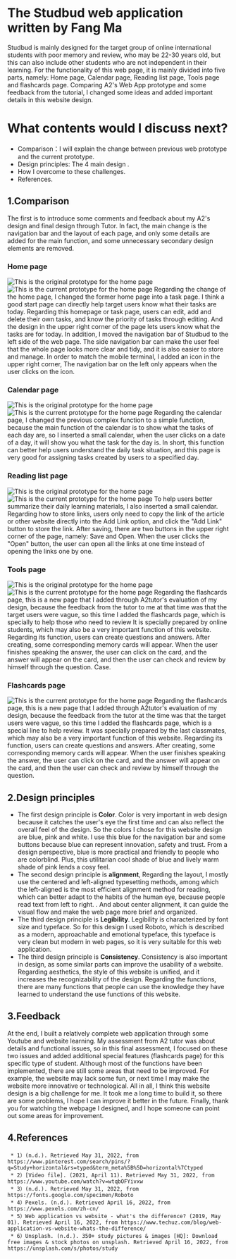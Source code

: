 # The Studbud web application<br> written by Fang Ma</h1>
Studbud is mainly designed for the target group of online international students with poor memory and review, who may be 22-30 years old, but this can also include other students who are not independent in their learning. For the functionality of this web page, it is mainly divided into five parts, namely: Home page, Calendar page, Reading list page, Tools page and flashcards page. Comparing A2's Web App prototype and some feedback from the tutorial, I changed some ideas and added important details in this website design.
# What contents would I discuss next?
  * Comparison：I will explain the change between previous web prototype and the current prototype.
  * Design principles: The 4 main design . 
  * How I overcome to these challenges. 
  * References.
## 1.Comparison
The first is to introduce some comments and feedback about my A2's design and final design through Tutor. In fact, the main change is the navigation bar and the layout of each page, and only some details are added for the main function, and some unnecessary secondary design elements are removed.
### Home page
![This is the original prototype for the home page](https://github.com/2Fang2/Studbud-fama6246/blob/master/Web%20mockups/Home%20page.png)
![This is the current prototype for the home page ](https://github.com/2Fang2/Studbud-fama6246/blob/master/Web%20mockups/Home.png)
Regarding the change of the home page, I changed the former home page into a task page. I think a good start page can directly help target users know what their tasks are today. Regarding this homepage or task page, users can edit, add and delete their own tasks, and know the priority of tasks through editing. And the design in the upper right corner of the page lets users know what the tasks are for today. In addition, I moved the navigation bar of Studbud to the left side of the web page. The side navigation bar can make the user feel that the whole page looks more clear and tidy, and it is also easier to store and manage. In order to match the mobile terminal, I added an icon in the upper right corner, The navigation bar on the left only appears when the user clicks on the icon.
### Calendar page
![This is the original prototype for the home page](https://github.com/2Fang2/Studbud-fama6246/blob/master/Web%20mockups/Calendar%20page.png)
![This is the current prototype for the home page ](https://github.com/2Fang2/Studbud-fama6246/blob/master/Web%20mockups/Calendar.png)
Regarding the calendar page, I changed the previous complex function to a simple function, because the main function of the calendar is to show what the tasks of each day are, so I inserted a small calendar, when the user clicks on a date of a day, it  will show you what the task for the day is. In short, this function can better help users understand the daily task situation, and this page is very good for assigning tasks created by users to a specified day.
### Reading list page
![This is the original prototype for the home page](https://github.com/2Fang2/Studbud-fama6246/blob/master/Web%20mockups/Reading%20list%20page.png)
![This is the current prototype for the home page ](https://github.com/2Fang2/Studbud-fama6246/blob/master/Web%20mockups/Reading%20list.png)
To help users better summarize their daily learning materials, I also inserted a small calendar. Regarding how to store links, users only need to copy the link of the article or other website directly into the Add Link option, and click the "Add Link" button to store the link. After saving, there are two buttons in the upper right corner of the page, namely: Save and Open. When the user clicks the "Open" button, the user can open all the links at one time instead of opening the links one by one.
### Tools page
![This is the original prototype for the home page](https://github.com/2Fang2/Studbud-fama6246/blob/master/Web%20mockups/Tools.png)
![This is the current prototype for the home page ](https://github.com/2Fang2/Studbud-fama6246/blob/master/Web%20mockups/Web%201920%20%E2%80%93%203.png)
Regarding the flashcards page, this is a new page that I added through A2tutor's evaluation of my design, because the feedback from the tutor to me at that time was that the target users were vague, so this time I added the flashcards page, which is specially to help those who need to review It is specially prepared by online students, which may also be a very important function of this website. Regarding its function, users can create questions and answers. After creating, some corresponding memory cards will appear. When the user finishes speaking the answer, the user can click on the card, and the answer will appear on the card, and then the user can check and review by himself through the question. Case.
### Flashcards page
![This is the current prototype for the home page](https://github.com/2Fang2/Studbud-fama6246/blob/master/Web%20mockups/Flashcards.png)
Regarding the flashcards page, this is a new page that I added through A2tutor's evaluation of my design, because the feedback from the tutor at the time was that the target users were vague, so this time I added the flashcards page, which is a special line to help review. It was specially prepared by the last classmates, which may also be a very important function of this website. Regarding its function, users can create questions and answers. After creating, some corresponding memory cards will appear. When the user finishes speaking the answer, the user can click on the card, and the answer will appear on the card, and then the user can check and review by himself through the question.
## 2.Design principles
* The first design principle is __Color__. Color is very important in web design because it catches the user's eye the first time and can also reflect the overall feel of the design. So the colors I chose for this website design are blue, pink and white. I use this blue for the navigation bar and some buttons because blue can represent innovation, safety and trust. From a design perspective, blue is more practical and friendly to people who are colorblind. Plus, this utilitarian cool shade of blue and lively warm shade of pink lends a cosy feel.
* The second design principle is __alignment__, Regarding the layout, I mostly use the centered and left-aligned typesetting methods, among which the left-aligned is the most efficient alignment method for reading, which can better adapt to the habits of the human eye, because people read text from left to right. . And about center alignment, it can guide the visual flow and make the web page more brief and organized.
* The third design principle is   __Legibility__. Legibility is characterized by font size and typeface. So for this design I used Roboto, which is described as a modern, approachable and emotional typeface, this typeface is very clean but modern in web pages, so it is very suitable for this web application.
* The third design principle is   __Consistency__. Consistency is also important in design, as some similar parts can improve the usability of a website. Regarding aesthetics, the style of this website is unified, and it increases the recognizability of the design. Regarding the functions, there are many functions that people can use the knowledge they have learned to understand the use functions of this website.
## 3.Feedback
At the end, I built a relatively complete web application through some Youtube and website learning. My assessment from A2 tutor was about details and functional issues, so in this final assessment, I focused on these two issues and added additional special features (flashcards page) for this specific type of student. Although most of the functions have been implemented, there are still some areas that need to be improved. For example, the website may lack some fun, or next time I may make the website more innovative or technological. All in all, I think this website design is a big challenge for me. It took me a long time to build it, so there are some problems, I hope I can improve it better in the future. Finally, thank you for watching the webpage I designed, and I hope someone can point out some areas for improvement.
## 4.References
     * 1）(n.d.). Retrieved May 31, 2022, from https://www.pinterest.com/search/pins/?q=Study+horizontal&rs=typed&term_meta%5B%5D=horizontal%7Ctyped
     * 2）[Video file]. (2021, April 11). Retrieved May 31, 2022, from https://www.youtube.com/watch?v=wtqbOFYivxw
     * 3）(n.d.). Retrieved May 31, 2022, from https://fonts.google.com/specimen/Roboto
     * 4）Pexels. (n.d.). Retrieved April 16, 2022, from https://www.pexels.com/zh-cn/
     * 5）Web application vs website - what's the difference? (2019, May 01). Retrieved April 16, 2022, from https://www.techuz.com/blog/web-application-vs-website-whats-the-difference/
     * 6）Unsplash. (n.d.). 350+ study pictures & images [HQ]: Download free images & stock photos on unsplash. Retrieved April 16, 2022, from https://unsplash.com/s/photos/study
